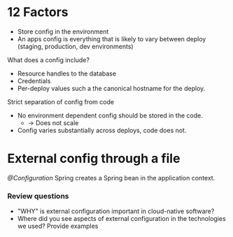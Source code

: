 
# 12 Factors 
- Store config in the environment
- An apps config is everything that is likely to vary between deploy (staging, production, dev environments)

What does a config include? 
- Resource handles to the database
- Credentials 
- Per-deploy values such a the canonical hostname for the deploy. 

Strict separation of config from code 
- No environment dependent config should be stored in the code. 
	- -> Does not scale
- Config varies substantially across deploys, code does not. 

# External config through a file 
*@Configuration* 
Spring creates a Spring bean in the application context.


### Review questions
- "WHY" is external configuration important in cloud-native software?
- Where did you see aspects of external configuration in the technologies we used? Provide examples